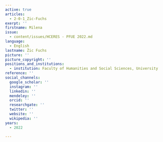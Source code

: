 ```yaml
---
active: true
articles:
  - 2-0-1_Zic-Fuchs
exerpt: ''
firstname: Milena
issue:
  - content/issues/HCERES - PFUE 2022.md
language:
  - English
lastname: Žic Fuchs
picture: ''
picture_copyright: ''
positions_and_institutions:
  - institution: Faculty of Humanities and Social Sciences, University of Zagreb, Croatie
reference: ''
social_channels:
  google_scholar: ''
  instagram: ''
  linkedin: ''
  mendeley: ''
  orcid: ''
  researchgate: ''
  twitter: ''
  website: ''
  wikipedia: ''
years:
  - 2022

---
```

